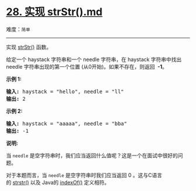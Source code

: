 # [28. 实现 strStr().md](https://leetcode-cn.com/problems/implement-strstr)

难度：`简单`

---

<p>实现&nbsp;<a href="https://baike.baidu.com/item/strstr/811469" target="_blank">strStr()</a>&nbsp;函数。</p>

<p>给定一个&nbsp;haystack 字符串和一个 needle 字符串，在 haystack 字符串中找出 needle 字符串出现的第一个位置 (从0开始)。如果不存在，则返回&nbsp; <strong>-1</strong>。</p>

<p><strong>示例 1:</strong></p>

<pre><strong>输入:</strong> haystack = &quot;hello&quot;, needle = &quot;ll&quot;
<strong>输出:</strong> 2
</pre>

<p><strong>示例 2:</strong></p>

<pre><strong>输入:</strong> haystack = &quot;aaaaa&quot;, needle = &quot;bba&quot;
<strong>输出:</strong> -1
</pre>

<p><strong>说明:</strong></p>

<p>当&nbsp;<code>needle</code>&nbsp;是空字符串时，我们应当返回什么值呢？这是一个在面试中很好的问题。</p>

<p>对于本题而言，当&nbsp;<code>needle</code>&nbsp;是空字符串时我们应当返回 0 。这与C语言的&nbsp;<a href="https://baike.baidu.com/item/strstr/811469" target="_blank">strstr()</a>&nbsp;以及 Java的&nbsp;<a href="https://docs.oracle.com/javase/7/docs/api/java/lang/String.html#indexOf(java.lang.String)" target="_blank">indexOf()</a>&nbsp;定义相符。</p>
